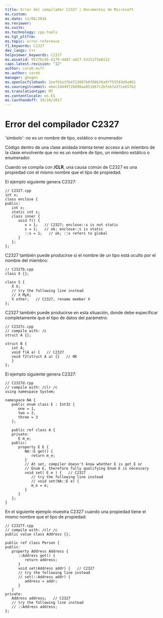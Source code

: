 ```yaml
---
title: Error del compilador C2327 | Documentos de Microsoft
ms.custom: 
ms.date: 11/04/2016
ms.reviewer: 
ms.suite: 
ms.technology: cpp-tools
ms.tgt_pltfrm: 
ms.topic: error-reference
f1_keywords: C2327
dev_langs: C++
helpviewer_keywords: C2327
ms.assetid: 95278c95-d1f9-4487-ad27-53311f5e8112
caps.latest.revision: "12"
author: corob-msft
ms.author: corob
manager: ghogen
ms.openlocfilehash: 2eefd1e3fb4f23087b0f08bf6a9ff55593d9a961
ms.sourcegitcommit: ebec1d449f2bd98aa851667c2bfeb7e27ce657b2
ms.translationtype: MT
ms.contentlocale: es-ES
ms.lasthandoff: 10/24/2017
---
```

# <a name="compiler-error-c2327"></a>Error del compilador C2327
'símbolo': no es un nombre de tipo, estático o enumerador  
  
 Código dentro de una clase anidada intenta tener acceso a un miembro de la clase envolvente que no es un nombre de tipo, un miembro estático o enumerador.  
  
 Cuando se compila con **/CLR**, una causa común de C2327 es una propiedad con el mismo nombre que el tipo de propiedad.  
  
 El ejemplo siguiente genera C2327:  
  
```  
// C2327.cpp  
int x;  
class enclose {  
public:  
   int x;  
   static int s;  
   class inner {  
      void f() {  
         x = 1;   // C2327; enclose::x is not static  
         s = 1;   // ok; enclose::s is static  
         ::x = 1;   // ok; ::x refers to global  
      }  
   };  
};  
```  
  
 C2327 también puede producirse si el nombre de un tipo está oculto por el nombre del miembro:  
  
```  
// C2327b.cpp  
class X {};  
  
class S {  
   X X;  
   // try the following line instead  
   // X MyX;  
   X other;   // C2327, rename member X  
};  
```  
  
 C2327 también puede producirse en esta situación, donde debe especificar completamente que el tipo de datos del parámetro:  
  
```  
// C2327c.cpp  
// compile with: /c  
struct A {};  
  
struct B {  
   int A;  
   void f(A a) {   // C2327  
   void f2(struct A a) {}   // OK  
   }  
};  
```  
  
 El ejemplo siguiente genera C2327:  
  
```  
// C2327d.cpp  
// compile with: /clr /c  
using namespace System;  
  
namespace NA {  
   public enum class E : Int32 {  
      one = 1,  
      two = 2,  
      three = 3  
   };  
  
   public ref class A {  
   private:  
      E m_e;  
   public:  
      property E E {  
         NA::E get() {  
            return m_e;  
         }  
         // At set, compiler doesn't know whether E is get_E or   
         // Enum E, therefore fully qualifying Enum E is necessary  
         void set( E e ) {   // C2327  
            // try the following line instead  
            // void set(NA::E e) {  
            m_e = e;  
         }  
      }  
   };  
}  
```  
  
En el siguiente ejemplo muestra C2327 cuando una propiedad tiene el mismo nombre que el tipo de propiedad:  
  
```  
// C2327f.cpp  
// compile with: /clr /c  
public value class Address {};  
  
public ref class Person {  
public:  
   property Address Address {  
      ::Address get() {     
         return address;  
      }  
      void set(Address addr) {   // C2327  
      // try the following line instead  
      // set(::Address addr) {  
         address = addr;   
      }  
   }  
private:  
   Address address;   // C2327  
   // try the following line instead  
   // ::Address address;  
};  
```  
